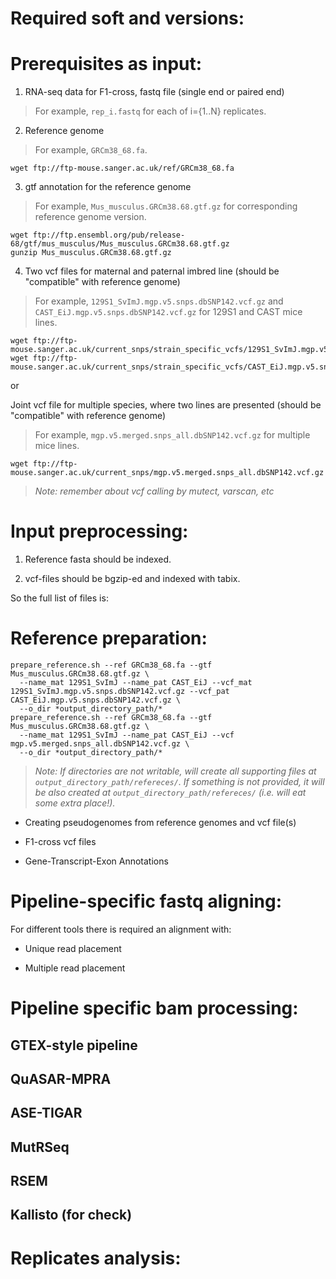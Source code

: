 # Required soft and versions:



# Prerequisites as input:

1. RNA-seq data for F1-cross, fastq file (single end or paired end)

> For example, `rep_i.fastq` for each of i={1..N} replicates. 

2. Reference genome

> For example, `GRCm38_68.fa`.
```
wget ftp://ftp-mouse.sanger.ac.uk/ref/GRCm38_68.fa
```

3. gtf annotation for the reference genome

> For example, `Mus_musculus.GRCm38.68.gtf.gz` for corresponding reference genome version.
```
wget ftp://ftp.ensembl.org/pub/release-68/gtf/mus_musculus/Mus_musculus.GRCm38.68.gtf.gz
gunzip Mus_musculus.GRCm38.68.gtf.gz
```

4. Two vcf files for maternal and paternal imbred line (should be "compatible" with reference genome)
  
> For example, `129S1_SvImJ.mgp.v5.snps.dbSNP142.vcf.gz` and `CAST_EiJ.mgp.v5.snps.dbSNP142.vcf.gz` for 129S1 and CAST mice lines.
```
wget ftp://ftp-mouse.sanger.ac.uk/current_snps/strain_specific_vcfs/129S1_SvImJ.mgp.v5.snps.dbSNP142.vcf.gz
wget ftp://ftp-mouse.sanger.ac.uk/current_snps/strain_specific_vcfs/CAST_EiJ.mgp.v5.snps.dbSNP142.vcf.gz
```
or

Joint vcf file for multiple species, where two lines are presented (should be "compatible" with reference genome)
  
> For example, `mgp.v5.merged.snps_all.dbSNP142.vcf.gz` for multiple mice lines.
```
wget ftp://ftp-mouse.sanger.ac.uk/current_snps/mgp.v5.merged.snps_all.dbSNP142.vcf.gz
```

> *Note: remember about vcf calling by mutect, varscan, etc*

# Input preprocessing:

1. Reference fasta should be indexed.

2. vcf-files should be bgzip-ed and indexed with tabix.

So the full list of files is: 

# Reference preparation:

```
prepare_reference.sh --ref GRCm38_68.fa --gtf Mus_musculus.GRCm38.68.gtf.gz \
  --name_mat 129S1_SvImJ --name_pat CAST_EiJ --vcf_mat 129S1_SvImJ.mgp.v5.snps.dbSNP142.vcf.gz --vcf_pat CAST_EiJ.mgp.v5.snps.dbSNP142.vcf.gz \
  --o_dir *output_directory_path/*
prepare_reference.sh --ref GRCm38_68.fa --gtf Mus_musculus.GRCm38.68.gtf.gz \
  --name_mat 129S1_SvImJ --name_pat CAST_EiJ --vcf mgp.v5.merged.snps_all.dbSNP142.vcf.gz \
  --o_dir *output_directory_path/*
```

> *Note: If directories are not writable, will create all supporting files at `output_directory_path/refereces/`.
If something is not provided, it will be also created at `output_directory_path/refereces/` (i.e. will eat some extra place!).*

* Creating pseudogenomes from reference genomes and vcf file(s)

* F1-cross vcf files

* Gene-Transcript-Exon Annotations


# Pipeline-specific fastq aligning:

For different tools there is required an alignment with:

* Unique read placement

* Multiple read placement


# Pipeline specific bam processing:

## GTEX-style pipeline

## QuASAR-MPRA

## ASE-TIGAR

## MutRSeq

## RSEM

## Kallisto (for check)

# Replicates analysis:




